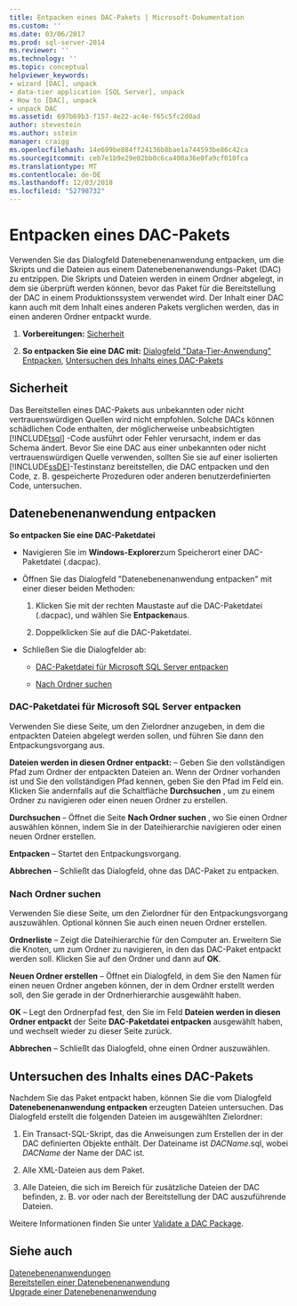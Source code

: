 ```yaml
---
title: Entpacken eines DAC-Pakets | Microsoft-Dokumentation
ms.custom: ''
ms.date: 03/06/2017
ms.prod: sql-server-2014
ms.reviewer: ''
ms.technology: ''
ms.topic: conceptual
helpviewer_keywords:
- wizard [DAC], unpack
- data-tier application [SQL Server], unpack
- How to [DAC], unpack
- unpack DAC
ms.assetid: 697b69b3-f157-4e22-ac4e-f65c5fc2d0ad
author: stevestein
ms.author: sstein
manager: craigg
ms.openlocfilehash: 14e699be884ff24136b8bae1a744593be86c42ca
ms.sourcegitcommit: ceb7e1b9e29e02bb0c6ca400a36e0fa9cf010fca
ms.translationtype: MT
ms.contentlocale: de-DE
ms.lasthandoff: 12/03/2018
ms.locfileid: "52798732"
---
```

# <a name="unpack-a-dac-package"></a>Entpacken eines DAC-Pakets
  Verwenden Sie das Dialogfeld Datenebenenanwendung entpacken, um die Skripts und die Dateien aus einem Datenebenenanwendungs-Paket (DAC) zu entzippen. Die Skripts und Dateien werden in einem Ordner abgelegt, in dem sie überprüft werden können, bevor das Paket für die Bereitstellung der DAC in einem Produktionssystem verwendet wird. Der Inhalt einer DAC kann auch mit dem Inhalt eines anderen Pakets verglichen werden, das in einen anderen Ordner entpackt wurde.  
  
1.  **Vorbereitungen:**  [Sicherheit](#Security)  
  
2.  **So entpacken Sie eine DAC mit:**  [Dialogfeld "Data-Tier-Anwendung" Entpacken](#UnpackDACDial), [Untersuchen des Inhalts eines DAC-Pakets](#ExamDACPack)  
  
##  <a name="Security"></a> Sicherheit  
 Das Bereitstellen eines DAC-Pakets aus unbekannten oder nicht vertrauenswürdigen Quellen wird nicht empfohlen. Solche DACs können schädlichen Code enthalten, der möglicherweise unbeabsichtigten [!INCLUDE[tsql](../../includes/tsql-md.md)] -Code ausführt oder Fehler verursacht, indem er das Schema ändert. Bevor Sie eine DAC aus einer unbekannten oder nicht vertrauenswürdigen Quelle verwenden, sollten Sie sie auf einer isolierten [!INCLUDE[ssDE](../../includes/ssde-md.md)]-Testinstanz bereitstellen, die DAC entpacken und den Code, z. B. gespeicherte Prozeduren oder anderen benutzerdefinierten Code, untersuchen.  
  
##  <a name="UnpackDACDial"></a> Datenebenenanwendung entpacken  
 **So entpacken Sie eine DAC-Paketdatei**  
  
-   Navigieren Sie im **Windows-Explorer**zum Speicherort einer DAC-Paketdatei (.dacpac).  
  
-   Öffnen Sie das Dialogfeld "Datenebenenanwendung entpacken" mit einer dieser beiden Methoden:  
  
    1.  Klicken Sie mit der rechten Maustaste auf die DAC-Paketdatei (.dacpac), und wählen Sie **Entpacken**aus.  
  
    2.  Doppelklicken Sie auf die DAC-Paketdatei.  
  
-   Schließen Sie die Dialogfelder ab:  
  
    -   [DAC-Paketdatei für Microsoft SQL Server entpacken](#Unpack)  
  
    -   [Nach Ordner suchen](#Browse)  
  
###  <a name="Unpack"></a> DAC-Paketdatei für Microsoft SQL Server entpacken  
 Verwenden Sie diese Seite, um den Zielordner anzugeben, in dem die entpackten Dateien abgelegt werden sollen, und führen Sie dann den Entpackungsvorgang aus.  
  
 **Dateien werden in diesen Ordner entpackt:** – Geben Sie den vollständigen Pfad zum Ordner der entpackten Dateien an. Wenn der Ordner vorhanden ist und Sie den vollständigen Pfad kennen, geben Sie den Pfad im Feld ein. Klicken Sie andernfalls auf die Schaltfläche **Durchsuchen** , um zu einem Ordner zu navigieren oder einen neuen Ordner zu erstellen.  
  
 **Durchsuchen** – Öffnet die Seite **Nach Ordner suchen** , wo Sie einen Ordner auswählen können, indem Sie in der Dateihierarchie navigieren oder einen neuen Ordner erstellen.  
  
 **Entpacken** – Startet den Entpackungsvorgang.  
  
 **Abbrechen** – Schließt das Dialogfeld, ohne das DAC-Paket zu entpacken.  
  
###  <a name="Browse"></a> Nach Ordner suchen  
 Verwenden Sie diese Seite, um den Zielordner für den Entpackungsvorgang auszuwählen. Optional können Sie auch einen neuen Ordner erstellen.  
  
 **Ordnerliste** – Zeigt die Dateihierarchie für den Computer an. Erweitern Sie die Knoten, um zum Ordner zu navigieren, in den das DAC-Paket entpackt werden soll. Klicken Sie auf den Ordner und dann auf **OK**.  
  
 **Neuen Ordner erstellen** – Öffnet ein Dialogfeld, in dem Sie den Namen für einen neuen Ordner angeben können, der in dem Ordner erstellt werden soll, den Sie gerade in der Ordnerhierarchie ausgewählt haben.  
  
 **OK** – Legt den Ordnerpfad fest, den Sie im Feld **Dateien werden in diesen Ordner entpackt** der Seite **DAC-Paketdatei entpacken** ausgewählt haben, und wechselt wieder zu dieser Seite zurück.  
  
 **Abbrechen** – Schließt das Dialogfeld, ohne einen Ordner auszuwählen.  
  
##  <a name="ExamDACPack"></a> Untersuchen des Inhalts eines DAC-Pakets  
 Nachdem Sie das Paket entpackt haben, können Sie die vom Dialogfeld **Datenebenenanwendung entpacken** erzeugten Dateien untersuchen. Das Dialogfeld erstellt die folgenden Dateien im ausgewählten Zielordner:  
  
1.  Ein Transact-SQL-Skript, das die Anweisungen zum Erstellen der in der DAC definierten Objekte enthält. Der Dateiname ist *DACName*.sql, wobei *DACName* der Name der DAC ist.  
  
2.  Alle XML-Dateien aus dem Paket.  
  
3.  Alle Dateien, die sich im Bereich für zusätzliche Dateien der DAC befinden, z. B. vor oder nach der Bereitstellung der DAC auszuführende Dateien.  
  
 Weitere Informationen finden Sie unter [Validate a DAC Package](validate-a-dac-package.md).  
  
## <a name="see-also"></a>Siehe auch  
 [Datenebenenanwendungen](data-tier-applications.md)   
 [Bereitstellen einer Datenebenenanwendung](deploy-a-data-tier-application.md)   
 [Upgrade einer Datenebenenanwendung](upgrade-a-data-tier-application.md)  
  
  
